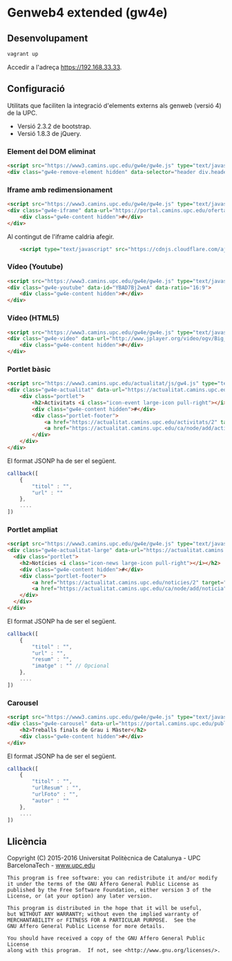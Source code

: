 # Genweb4 extended (gw4e)

## Desenvolupament

```sh
vagrant up
```

Accedir a l'adreça https://192.168.33.33.

## Configuració

Utilitats que faciliten la integració d'elements externs als genweb (versió 4) de la UPC.

  - Versió 2.3.2 de bootstrap.
  - Versió 1.8.3 de jQuery.

### Element del DOM eliminat

```html
<script src="https://www3.camins.upc.edu/gw4e/gw4e.js" type="text/javascript"></script>
<div class="gw4e-remove-element hidden" data-selector="header div.header-image">#</div>
```

### Iframe amb redimensionament

```html
<script src="https://www3.camins.upc.edu/gw4e/gw4e.js" type="text/javascript"></script>
<div class="gw4e-iframe" data-url="https://portal.camins.upc.edu/oferta/conveni/public/cercaOfertes.htm">
    <div class="gw4e-content hidden">#</div>
</div>
```

Al contingut de l'iframe caldria afegir.

```html
    <script type="text/javascript" src="https://cdnjs.cloudflare.com/ajax/libs/iframe-resizer/3.5.5/iframeResizer.contentWindow.min.js"></script>
```

### Vídeo (Youtube)

```html
<script src="https://www3.camins.upc.edu/gw4e/gw4e.js" type="text/javascript"></script>
<div class="gw4e-youtube" data-id="YBAD7Bj2weA" data-ratio="16:9">
    <div class="gw4e-content hidden">#</div>
</div>
```

### Vídeo (HTML5)

```html
<script src="https://www3.camins.upc.edu/gw4e/gw4e.js" type="text/javascript"></script>
<div class="gw4e-video" data-url="http://www.jplayer.org/video/ogv/Big_Buck_Bunny_Trailer.ogv" data-ratio="16:9">
    <div class="gw4e-content hidden">#</div>
</div>
```

### Portlet bàsic

```html
<script src="https://www3.camins.upc.edu/actualitat/js/gw4.js" type="text/javascript"></script>
<div class="gw4e-actualitat" data-url="https://actualitat.camins.upc.edu/activitats.json/2?callback=callback" data-start="0" data-count="5">
    <div class="portlet">
        <h2>Activitats <i class="icon-event large-icon pull-right"></i></h2>
        <div class="gw4e-content hidden">#</div>
        <div class="portlet-footer">
            <a href="https://actualitat.camins.upc.edu/activitats/2" target="_blank">Més activitats</a> |
            <a href="https://actualitat.camins.upc.edu/ca/node/add/activitat" target="_blank">Proposa activitat</a>
        </div>
    </div>
</div>
```
El format JSONP ha de ser el següent.

```js
callback([
    {
        "titol" : "",
        "url" : ""
    },
    ....
])
```

### Portlet ampliat

```html
<script src="https://www3.camins.upc.edu/gw4e/gw4e.js" type="text/javascript"></script>
<div class="gw4e-actualitat-large" data-url="https://actualitat.camins.upc.edu/ca/noticies.json/2?callback=callback" data-count="5">
  <div class="portlet">
    <h2>Notícies <i class="icon-news large-icon pull-right"></i></h2>
    <div class="gw4e-content hidden">#</div>
    <div class="portlet-footer">
        <a href="https://actualitat.camins.upc.edu/noticies/2" target="_blank">Més notícies</a> |
        <a href="https://actualitat.camins.upc.edu/ca/node/add/noticia" target="_blank">Proposa notícia</a>
    </div>
  </div>
</div>
```
El format JSONP ha de ser el següent.

```js
callback([
    {
        "titol" : "",
        "url" : "",
        "resum" : "",
        "imatge" : "" // Opcional
    },
    ....
])
```

### Carousel

```html
<script src="https://www3.camins.upc.edu/gw4e/gw4e.js" type="text/javascript"></script>
<div class="gw4e-carousel" data-url="https://portal.camins.upc.edu/public/tfg/resum/random?n=10" data-interval="10" data-item-active="">
    <h2>Treballs finals de Grau i Màster</h2>
    <div class="gw4e-content hidden">#</div>
</div>
```
El format JSONP ha de ser el següent.

```js
callback([
    {
        "titol" : "",
        "urlResum" : "",
        "urlFoto" : "",
        "autor" : ""
    },
    ....
])
```

Llicència
---------

Copyright (C) 2015-2016 Universitat Politècnica de Catalunya - UPC BarcelonaTech - www.upc.edu

```
This program is free software: you can redistribute it and/or modify
it under the terms of the GNU Affero General Public License as
published by the Free Software Foundation, either version 3 of the
License, or (at your option) any later version.

This program is distributed in the hope that it will be useful,
but WITHOUT ANY WARRANTY; without even the implied warranty of
MERCHANTABILITY or FITNESS FOR A PARTICULAR PURPOSE.  See the
GNU Affero General Public License for more details.

You should have received a copy of the GNU Affero General Public License
along with this program.  If not, see <http://www.gnu.org/licenses/>.
```
